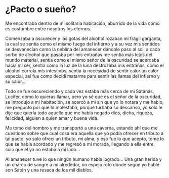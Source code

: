 # ¿Pacto o sueño?

Me encontraba dentro de mi solitaria habitación, aburrido de la vida como es costumbre entre nosotros los eternos.

Comenzaba a oscurecer y las gotas del alcohol rozaban mi frágil
garganta, la cual se sentía como el mismo fuego del infierno y a su vez
mis sentidos se desvanecían como la neblina del amanecer dándole paso
al sol, a cada sorbo de alcohol que pasaba por mis entrañas me sentía
más lejos del mundo material, sentía como el mismo señor de la oscuridad se acercaba hacia mi ser, sentía como la luz de la luna destrozaba mis entrañas, como el alcohol corroía mis intestinos, sentía la necesidad de sentir calor un calor especial, así fue como decidí matarme para sentir las llamas del infierno y su calor...

Todo se fue oscureciendo y cada vez estaba más cerca de mi Satanás,
Lucifer, como lo quieras llamar, pero yo sé que es el señor de la oscuridad, se introdujo a mi habitación, se acercó a mi sin que yo lo notara y me hablo, me preguntó por qué lo molestaba, porqué turbaba su descanso, yo solo le dije que quería todo aquello que me había negado dios, dicha, riqueza, felicidad, alguien a quien amar y buena vida.

Me tomo del hombro y me transportó a una caverna, estando ahí que me cuestiono sobre que cual cosa era aquella que yo podía ofrecer en tributo a tal pacto, yo solo ofrecí un tributo, mi alma, y eso fue lo que acepto, tome lo que se había acordado y me regresó a mi morada, llegando a ella entre, solo que el ya no estaba a mi lado...

Al amanecer tuve lo que ningún humano había logrado... Una gran herida y un charco de sangre a mi alrededor, un espejo roto dónde según yo hablé son Satán y una resaca de los mil diablos.
